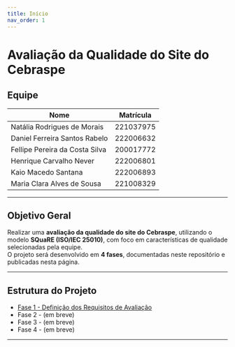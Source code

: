```yaml
---
title: Início
nav_order: 1
---
```


# Avaliação da Qualidade do Site do Cebraspe

## Equipe
| Nome | Matrícula |
|------|-----------|
| Natália Rodrigues de Morais | 221037975 |
| Daniel Ferreira Santos Rabelo | 222006632 |
| Fellipe Pereira da Costa Silva | 200017772 |
| Henrique Carvalho Never | 222006801 |
| Kaio Macedo Santana | 222006893 |
| Maria Clara Alves de Sousa | 221008329 |

---

## Objetivo Geral
Realizar uma **avaliação da qualidade do site do Cebraspe**, utilizando o modelo **SQuaRE (ISO/IEC 25010)**, com foco em características de qualidade selecionadas pela equipe.  
O projeto será desenvolvido em **4 fases**, documentadas neste repositório e publicadas nesta página.  

---

## Estrutura do Projeto
- [Fase 1 - Definição dos Requisitos de Avaliação](./fase1.md)  
- Fase 2 - (em breve)  
- Fase 3 - (em breve)  
- Fase 4 - (em breve)  

---


